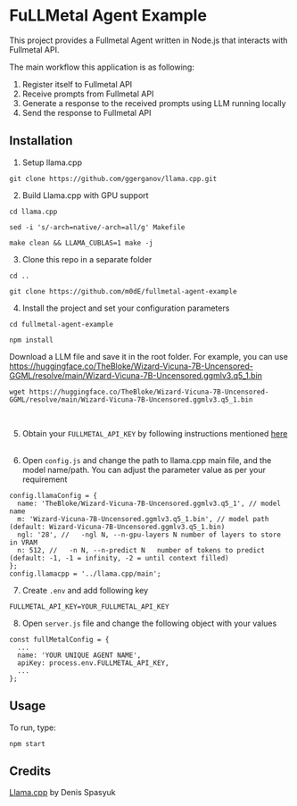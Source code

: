 # FuLLMetal Agent Example

This project provides a Fullmetal Agent written in Node.js that interacts with Fullmetal API.

The main workflow this application is as following:
1. Register itself to Fullmetal API
2. Receive prompts from Fullmetal API
3. Generate a response to the received prompts using LLM running locally
4. Send the response to Fullmetal API

## Installation

1. Setup llama.cpp
```
git clone https://github.com/ggerganov/llama.cpp.git
```

2. Build Llama.cpp with GPU support

```
cd llama.cpp

sed -i 's/-arch=native/-arch=all/g' Makefile

make clean && LLAMA_CUBLAS=1 make -j
```

3. Clone this repo in a separate folder
```
cd ..

git clone https://github.com/m0dE/fullmetal-agent-example
```

4. Install the project and set your configuration parameters

```
cd fullmetal-agent-example

npm install
```

Download a LLM file and save it in the root folder. 
For example, you can use https://huggingface.co/TheBloke/Wizard-Vicuna-7B-Uncensored-GGML/resolve/main/Wizard-Vicuna-7B-Uncensored.ggmlv3.q5_1.bin

```
wget https://huggingface.co/TheBloke/Wizard-Vicuna-7B-Uncensored-GGML/resolve/main/Wizard-Vicuna-7B-Uncensored.ggmlv3.q5_1.bin
```
<br />

5. Obtain your ```FULLMETAL_API_KEY``` by following instructions mentioned [here](https://fullmetal.gitbook.io/docs/how-to-obtain-api-key)
<br /><br />

6. Open ```config.js``` and change the path to llama.cpp main file, and the model name/path. You can adjust the parameter value as per your requirement

```
config.llamaConfig = {
  name: 'TheBloke/Wizard-Vicuna-7B-Uncensored.ggmlv3.q5_1', // model name
  m: 'Wizard-Vicuna-7B-Uncensored.ggmlv3.q5_1.bin', // model path (default: Wizard-Vicuna-7B-Uncensored.ggmlv3.q5_1.bin)
  ngl: '28', //   -ngl N, --n-gpu-layers N number of layers to store in VRAM
  n: 512, //   -n N, --n-predict N   number of tokens to predict (default: -1, -1 = infinity, -2 = until context filled)
};
config.llamacpp = '../llama.cpp/main';
```

7. Create ```.env``` and add following key
```
FULLMETAL_API_KEY=YOUR_FULLMETAL_API_KEY
```

8. Open ```server.js``` file and change the following object with your values
```
const fullMetalConfig = {
  ...
  name: 'YOUR UNIQUE AGENT NAME',
  apiKey: process.env.FULLMETAL_API_KEY,
  ...
};
```




## Usage
To run, type:

```
npm start
```


## Credits
[Llama.cpp](https://github.com/ggerganov/llama.cpp.git) by Denis Spasyuk



